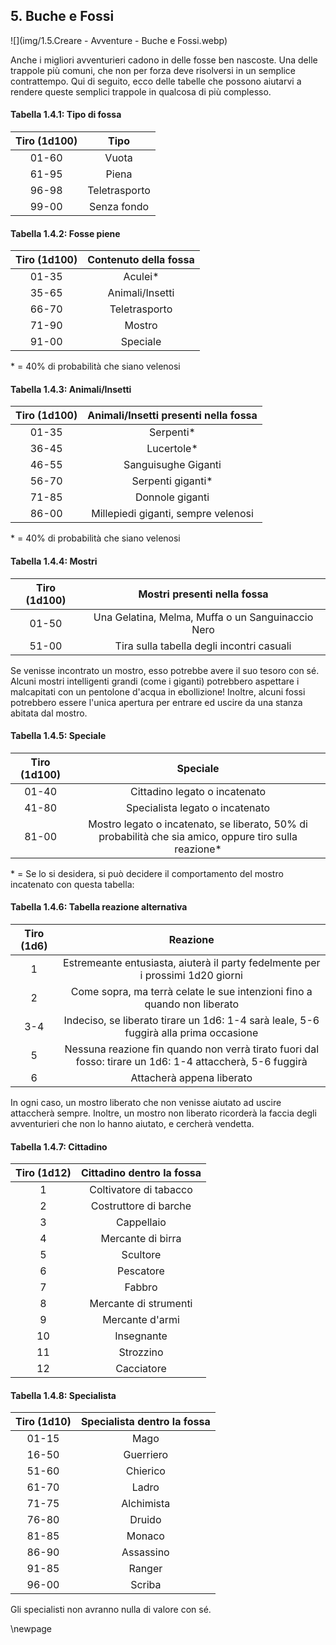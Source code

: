 ## 5. Buche e Fossi

![](img/1.5.Creare - Avventure - Buche e Fossi.webp)

Anche i migliori avventurieri cadono in delle fosse ben nascoste. Una delle trappole più comuni, che non per forza deve risolversi in un semplice contrattempo. Qui di seguito, ecco delle tabelle che possono aiutarvi a rendere queste semplici trappole in qualcosa di più complesso.

#### Tabella 1.4.1: Tipo di fossa

| Tiro (1d100) |      Tipo     |
| :----------: | :-----------: |
|     01-60    |     Vuota     |
|     61-95    |     Piena     |
|     96-98    | Teletrasporto |
|     99-00    |  Senza fondo  |

#### Tabella 1.4.2: Fosse piene

| Tiro (1d100) | Contenuto della fossa |
| :----------: | :-------------------: |
|     01-35    |        Aculei\*       |
|     35-65    |    Animali/Insetti    |
|     66-70    |     Teletrasporto     |
|     71-90    |         Mostro        |
|     91-00    |        Speciale       |

\* = 40% di probabilità che siano velenosi

#### Tabella 1.4.3: Animali/Insetti

| Tiro (1d100) | Animali/Insetti presenti nella fossa |
| :----------: | :----------------------------------: |
|     01-35    |              Serpenti\*              |
|     36-45    |              Lucertole\*             |
|     46-55    |          Sanguisughe Giganti         |
|     56-70    |          Serpenti giganti\*          |
|     71-85    |            Donnole giganti           |
|     86-00    |  Millepiedi giganti, sempre velenosi |

\* = 40% di probabilità che siano velenosi

#### Tabella 1.4.4: Mostri

| Tiro (1d100) |            Mostri presenti nella fossa            |
| :----------: | :-----------------------------------------------: |
|     01-50    | Una Gelatina, Melma, Muffa o un Sanguinaccio Nero |
|     51-00    |     Tira sulla tabella degli incontri casuali     |

Se venisse incontrato un mostro, esso potrebbe avere il suo tesoro con sé. Alcuni mostri intelligenti grandi (come i giganti) potrebbero aspettare i malcapitati con un pentolone d'acqua in ebollizione! Inoltre, alcuni fossi potrebbero essere l'unica apertura per entrare ed uscire da una stanza abitata dal mostro.

#### Tabella 1.4.5: Speciale

| Tiro (1d100) |                                                 Speciale                                                |
| :----------: | :-----------------------------------------------------------------------------------------------------: |
|     01-40    |                                      Cittadino legato o incatenato                                      |
|     41-80    |                                     Specialista legato o incatenato                                     |
|     81-00    | Mostro legato o incatenato, se liberato, 50% di probabilità che sia amico, oppure tiro sulla reazione\* |

\* = Se lo si desidera, si può decidere il comportamento del mostro incatenato con questa tabella:

#### Tabella 1.4.6: Tabella reazione alternativa

| Tiro (1d6) |                                                 Reazione                                                 |
| :--------: | :------------------------------------------------------------------------------------------------------: |
|      1     |              Estremeante entusiasta, aiuterà il party fedelmente per i prossimi 1d20 giorni              |
|      2     |                 Come sopra, ma terrà celate le sue intenzioni fino a quando non liberato                 |
|     3-4    |           Indeciso, se liberato tirare un 1d6: 1-4 sarà leale, 5-6 fuggirà alla prima occasione          |
|      5     | Nessuna reazione fin quando non verrà tirato fuori dal fosso: tirare un 1d6: 1-4 attaccherà, 5-6 fuggirà |
|      6     |                                         Attacherà appena liberato                                        |

In ogni caso, un mostro liberato che non venisse aiutato ad uscire attaccherà sempre. Inoltre, un mostro non liberato ricorderà la faccia degli avventurieri che non lo hanno aiutato, e cercherà vendetta.

#### Tabella 1.4.7: Cittadino

| Tiro (1d12) | Cittadino dentro la fossa |
| :---------: | :-----------------------: |
|      1      |   Coltivatore di tabacco  |
|      2      |   Costruttore di barche   |
|      3      |         Cappellaio        |
|      4      |     Mercante di birra     |
|      5      |          Scultore         |
|      6      |         Pescatore         |
|      7      |           Fabbro          |
|      8      |   Mercante di strumenti   |
|      9      |      Mercante d'armi      |
|      10     |         Insegnante        |
|      11     |         Strozzino         |
|      12     |         Cacciatore        |

#### Tabella 1.4.8: Specialista

| Tiro (1d10) | Specialista dentro la fossa |
| :---------: | :-------------------------: |
|    01-15    |             Mago            |
|    16-50    |          Guerriero          |
|    51-60    |           Chierico          |
|    61-70    |            Ladro            |
|    71-75    |          Alchimista         |
|    76-80    |            Druido           |
|    81-85    |            Monaco           |
|    86-90    |          Assassino          |
|    91-85    |            Ranger           |
|    96-00    |            Scriba           |

Gli specialisti non avranno nulla di valore con sé.

\newpage